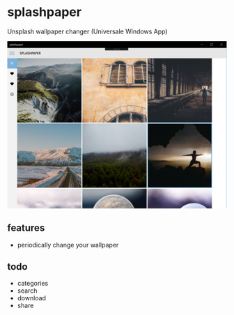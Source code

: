 # splashpaper
Unsplash wallpaper changer (Universale Windows App)

![screenshot](screenshot.png)


## features

* periodically change your wallpaper

## todo

* categories
* search
* download
* share
